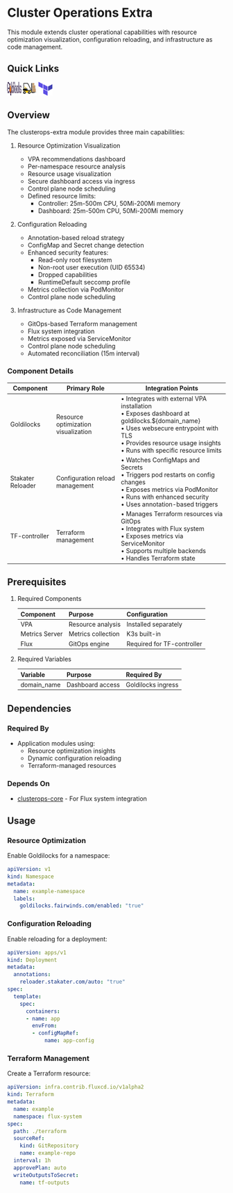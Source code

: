 # Cluster Operations Extra

This module extends cluster operational capabilities with resource optimization visualization, configuration reloading, and infrastructure as code management.

## Quick Links

<a href="https://github.com/FairwindsOps/goldilocks" target="_blank"><img src="../../../.static/images/logos/goldilocks.svg" width="32" height="32" alt="Goldilocks"></a> <a href="https://github.com/stakater/Reloader" target="_blank"><img src="../../../.static/images/logos/reloader.png" width="32" height="32" alt="Reloader"></a> <a href="https://github.com/weaveworks/tf-controller" target="_blank"><img src="../../../.static/images/logos/terraform.svg" width="32" height="32" alt="Terraform controller"></a>

## Overview

The clusterops-extra module provides three main capabilities:

1. Resource Optimization Visualization
   - VPA recommendations dashboard
   - Per-namespace resource analysis
   - Resource usage visualization
   - Secure dashboard access via ingress
   - Control plane node scheduling
   - Defined resource limits:
     - Controller: 25m-500m CPU, 50Mi-200Mi memory
     - Dashboard: 25m-500m CPU, 50Mi-200Mi memory

2. Configuration Reloading
   - Annotation-based reload strategy
   - ConfigMap and Secret change detection
   - Enhanced security features:
     - Read-only root filesystem
     - Non-root user execution (UID 65534)
     - Dropped capabilities
     - RuntimeDefault seccomp profile
   - Metrics collection via PodMonitor
   - Control plane node scheduling

3. Infrastructure as Code Management
   - GitOps-based Terraform management
   - Flux system integration
   - Metrics exposed via ServiceMonitor
   - Control plane node scheduling
   - Automated reconciliation (15m interval)

### Component Details

| Component | Primary Role | Integration Points |
|-----------|-------------|-------------------|
| Goldilocks | Resource optimization visualization | • Integrates with external VPA installation<br>• Exposes dashboard at goldilocks.${domain_name}<br>• Uses websecure entrypoint with TLS<br>• Provides resource usage insights<br>• Runs with specific resource limits |
| Stakater Reloader | Configuration reload management | • Watches ConfigMaps and Secrets<br>• Triggers pod restarts on config changes<br>• Exposes metrics via PodMonitor<br>• Runs with enhanced security<br>• Uses annotation-based triggers |
| TF-controller | Terraform management | • Manages Terraform resources via GitOps<br>• Integrates with Flux system<br>• Exposes metrics via ServiceMonitor<br>• Supports multiple backends<br>• Handles Terraform state |

## Prerequisites

1. Required Components

   | Component | Purpose | Configuration |
   |-----------|---------|---------------|
   | VPA | Resource analysis | Installed separately |
   | Metrics Server | Metrics collection | K3s built-in |
   | Flux | GitOps engine | Required for TF-controller |

2. Required Variables

   | Variable | Purpose | Required By |
   |----------|---------|-------------|
   | domain_name | Dashboard access | Goldilocks ingress |

## Dependencies

### Required By

- Application modules using:
  - Resource optimization insights
  - Dynamic configuration reloading
  - Terraform-managed resources

### Depends On

- [clusterops-core](../clusterops-core) - For Flux system integration

## Usage

### Resource Optimization

Enable Goldilocks for a namespace:

```yaml
apiVersion: v1
kind: Namespace
metadata:
  name: example-namespace
  labels:
    goldilocks.fairwinds.com/enabled: "true"
```

### Configuration Reloading

Enable reloading for a deployment:

```yaml
apiVersion: apps/v1
kind: Deployment
metadata:
  annotations:
    reloader.stakater.com/auto: "true"
spec:
  template:
    spec:
      containers:
      - name: app
        envFrom:
        - configMapRef:
            name: app-config
```

### Terraform Management

Create a Terraform resource:

```yaml
apiVersion: infra.contrib.fluxcd.io/v1alpha2
kind: Terraform
metadata:
  name: example
  namespace: flux-system
spec:
  path: ./terraform
  sourceRef:
    kind: GitRepository
    name: example-repo
  interval: 1h
  approvePlan: auto
  writeOutputsToSecret:
    name: tf-outputs
```
